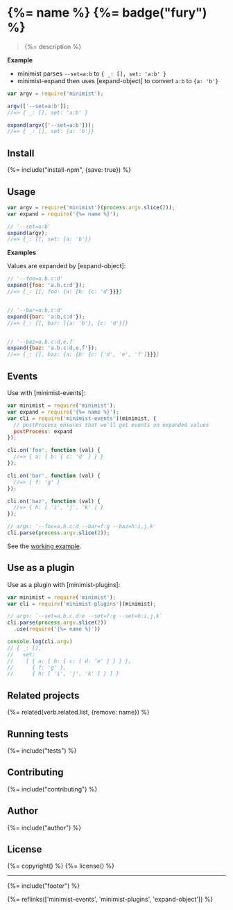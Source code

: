 # {%= name %} {%= badge("fury") %}

> {%= description %}

**Example**

 - minimist parses `--set=a:b` to `{ _: [], set: 'a:b' }`
 - minimist-expand then uses [expand-object] to convert `a:b` to `{a: 'b'}` 

```js
var argv = require('minimist');

argv(['--set=a:b']);
//=> { _: [], set: 'a:b' }

expand(argv(['--set=a:b']));
//=> { _: [], set: {a: 'b'}}
```

## Install
{%= include("install-npm", {save: true}) %}

## Usage

```js
var argv = require('minimist')(process.argv.slice(2));
var expand = require('{%= name %}');

// '--set=a:b'
expand(argv);
//=> {_: [], set: {a: 'b'}}
```

**Examples**

Values are expanded by [expand-object]:

```js
// '--foo=a.b.c:d'
expand({foo: 'a.b.c:d'});
//=> {_: [], foo: {a: {b: {c: 'd'}}}}


// '--bar=a:b,c:d'
expand({bar: 'a:b,c:d'});
//=> {_: [], bar: [{a: 'b'}, {c: 'd'}]}


// '--baz=a.b.c:d,e,f'
expand({baz: 'a.b.c:d,e,f'});
//=> {_: [], baz: {a: {b: {c: ['d', 'e', 'f']}}}}
```

## Events

Use with [minimist-events]:

```js
var minimist = require('minimist');
var expand = require('{%= name %}');
var cli = require('minimist-events')(minimist, {
  // postProcess ensures that we'll get events on expanded values
  postProcess: expand
});

cli.on('foo', function (val) {
  //=> { a: { b: { c: 'd' } } }
});

cli.on('bar', function (val) {
  //=> { f: 'g' }
});

cli.on('baz', function (val) {
  //=> { h: [ 'i', 'j', 'k' ] }
});

// args: '--foo=a.b.c:d --bar=f:g --baz=h:i,j,k'
cli.parse(process.argv.slice(2));
```

See the [working example](./examples/events.js).

## Use as a plugin

Use as a plugin with [minimist-plugins]:

```js
var minimist = require('minimist');
var cli = require('minimist-plugins')(minimist);

// args: `--set=a.b.c.d:e --set=f:g --set=h:i,j,k`
cli.parse(process.argv.slice(2))
  .use(require('{%= name %}'))

console.log(cli.argv)
// { _: [],
//   set:
//    [ { a: { b: { c: { d: 'e' } } } },
//      { f: 'g' },
//      { h: [ 'i', 'j', 'k' ] } ] }
```


## Related projects
{%= related(verb.related.list, {remove: name}) %}  

## Running tests
{%= include("tests") %}

## Contributing
{%= include("contributing") %}

## Author
{%= include("author") %}

## License
{%= copyright() %}
{%= license() %}

***

{%= include("footer") %}

{%= reflinks(['minimist-events', 'minimist-plugins', 'expand-object']) %}